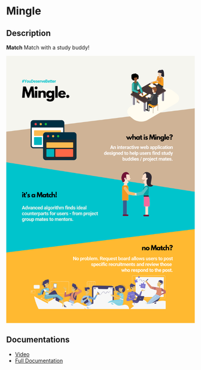 # Mingle

## Description

**Match** Match with a study buddy!

![alt text](https://github.com/asherhy/Mingle/blob/main/public/images/2661.png?raw=true)


## Documentations
- [Video](https://drive.google.com/file/d/1A9J-krnBzOBfQrbq-fVUUIA2wU2bPPOb/view?usp=sharing)
- [Full Documentation](https://docs.google.com/document/d/1wuzvOuWtlTnFJwOhVG97HyBBUNdEpIkExNEiSD_mfGI/edit?usp=sharing)


